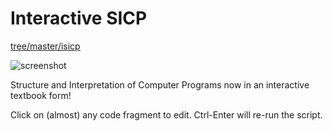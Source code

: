 Interactive SICP
===============

[tree/master/isicp](https://github.com/zodiac/appspot-grading/tree/master/isicp)

![screenshot](https://raw.github.com/zodiac/appspot-grading/master/isicp/screenshot.png)

Structure and Interpretation of Computer Programs now in an interactive textbook form! 

Click on (almost) any code fragment to edit. Ctrl-Enter will re-run the script.
